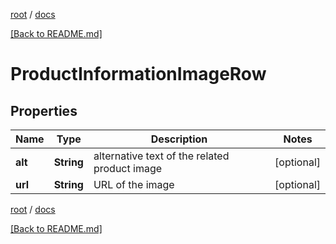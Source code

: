 [root](./../ "root") / [docs](./ "docs")

[[Back to README.md]](./../README.md "[Back to README.md]")

# ProductInformationImageRow

## Properties

| Name | Type | Description | Notes |
|------------ | ------------- | ------------- | -------------|
|**alt** | **String** | alternative text of the related product image |  [optional] |
|**url** | **String** | URL of the image |  [optional] |

[root](./../ "root") / [docs](./ "docs")

[[Back to README.md]](./../README.md "[Back to README.md]")